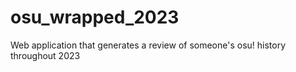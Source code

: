 # osu_wrapped_2023
Web application that generates a review of someone's osu! history throughout 2023
